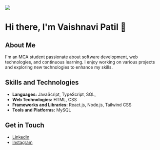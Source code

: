 
 <img src="https://user-images.githubusercontent.com/95478989/198955082-6e78ebb5-e1e4-49f9-8d32-6e5af3984dcd.gif" />

# Hi there, I'm Vaishnavi Patil 👋

## About Me
I'm an MCA student passionate about software development, web technologies, and continuous learning. I enjoy working on various projects and exploring new technologies to enhance my skills.

## Skills and Technologies
- **Languages:** JavaScript, TypeScript, SQL,
- **Web Technologies:** HTML, CSS
- **Frameworks and Libraries:** React.js, Node.js, Tailwind CSS
- **Tools and Platforms:** MySQL

## Get in Touch
- [LinkedIn](https://linkedin.com/in/vaishnavii-patil)
- [Instagram](https://instagram.com/_._vaishnaviiiiii_._)





